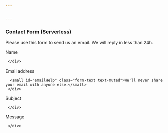 ```yaml
---


---
```





 <title>A Simple Form</title>
 
 


<div class="container-fluid">
 <div class="row">
  <div class="col-md-12">
   <h3>
    <strong>Contact Form</strong> (Serverless)
   </h3>
   <p>
      Please use this form to send us an email. We will reply in less than 24h.
   </p>
   <div class="col-md-6">
    
<div class="form-group">
      <label>Name</label>
      
     </div>
<div class="form-group">
      <label>Email address</label>
      
      <small id="emailHelp" class="form-text text-muted">We'll never share your email with anyone else.</small>
     </div>
<div class="form-group">
      <label>Subject</label>
      
     </div>
<div class="form-group">
      <label>Message</label>
      
     </div>
     
     

   </div>
  </div>
 </div>
</div>



